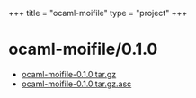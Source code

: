 +++
title = "ocaml-moifile"
type = "project"
+++

# ocaml-moifile/0.1.0
* [ocaml-moifile-0.1.0.tar.gz](/ocaml-moifile/ocaml-moifile/0.1.0/ocaml-moifile-0.1.0.tar.gz)
* [ocaml-moifile-0.1.0.tar.gz.asc](/ocaml-moifile/ocaml-moifile/0.1.0/ocaml-moifile-0.1.0.tar.gz.asc)
